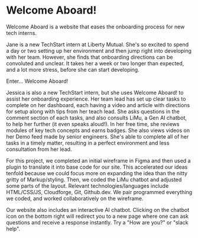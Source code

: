 
# Welcome Aboard!

Welcome Aboard is a website that eases ​the onboarding process for new tech interns.

Jane is a new TechStart intern at Liberty Mutual. She's so excited to spend a day or two setting up her environment and then jump right into developing with her team. However, she finds that onboarding directions can be convoluted and unclear. It takes her a week or two longer than expected, and a lot more stress, before she can start developing.

Enter... Welcome Aboard!

Jessica is also a new TechStart intern, but she uses Welcome Aboard! to assist her onboarding experience. Her team lead has set up clear tasks to complete on her dashboard, each having a video and article with directions for setup along with tips from her teach lead. She asks questions in the comment section of each tasks, and also consults LiMu, a Gen AI chatbot, to help her further (it even speaks aloud!). In her free time, she reviews modules of key tech concepts and earns badges. She also views videos on her Demo feed made by senior engineers. She's able to complete all of her tasks in a timely matter, resulting in a perfect environment and less consultation from her lead.

For this project, we completed an initial wireframe in Figma and then used a plugin to translate it into base code for our site. This accelerated our ideas tenfold because we could focus more on expanding the idea than the nitty gritty of Markup/styling. Then, we coded the LiMu chatbot and adjusted some parts of the layout. Relevant technologies/languages include HTML/CSS/JS, Cloudforge, Git, Github.dev. We pair programmed everything we coded, and worked collaboratively on the wireframe.

Our website also includes an interactive AI chatbot. Clicking on the chatbot icon on the bottom right will redirect you to a new page where one can ask questions and receive a response instantly. Try a "How are you?" or "slack help". 
